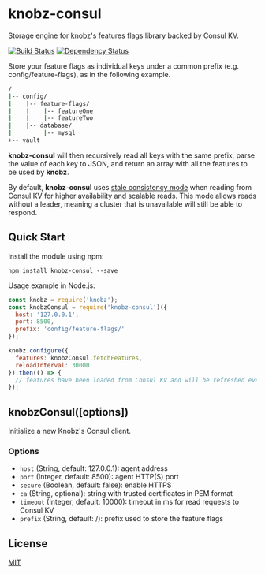 # knobz-consul
Storage engine for [knobz](https://github.com/ismriv/knobz)'s features flags library backed by Consul KV.

[![Build Status](https://travis-ci.org/ismriv/knobz-consul.svg?branch=master)](https://travis-ci.org/ismriv/knobz-consul)
[![Dependency Status](https://gemnasium.com/badges/github.com/ismriv/knobz-consul.svg)](https://gemnasium.com/github.com/ismriv/knobz-consul)

Store your feature flags as individual keys under a common prefix (e.g. config/feature-flags), as in the following example.

```bash
/
|-- config/
|    |-- feature-flags/
|    |    |-- featureOne
|    |    |-- featureTwo
|    |-- database/
|         |-- mysql
+-- vault
```

__knobz-consul__ will then recursively read all keys with the same prefix, parse the value of each key to JSON, and return an array with all the features to be used by __knobz__.

By default, __knobz-consul__ uses [stale consistency mode](https://www.consul.io/api/index.html#stale) when reading from Consul KV for higher availability and scalable reads. This mode allows reads without a leader, meaning a cluster that is unavailable will still be able to respond.

## Quick Start

Install the module using npm:

```shell
npm install knobz-consul --save
```

Usage example in Node.js:

```js
const knobz = require('knobz');
const knobzConsul = require('knobz-consul')({
  host: '127.0.0.1',
  port: 8500,
  prefix: 'config/feature-flags/'
});

knobz.configure({
  features: knobzConsul.fetchFeatures,
  reloadInterval: 30000
}).then(() => {
  // features have been loaded from Consul KV and will be refreshed every 30s
});
```

## knobzConsul([options])

Initialize a new Knobz's Consul client.

### Options

* `host` (String, default: 127.0.0.1): agent address
* `port` (Integer, default: 8500): agent HTTP(S) port
* `secure` (Boolean, default: false): enable HTTPS
* `ca` (String, optional): string with trusted certificates in PEM format
* `timeout` (Integer, default: 10000): timeout in ms for read requests to Consul KV
* `prefix` (String, default: /): prefix used to store the feature flags

## License

[MIT](LICENSE)
